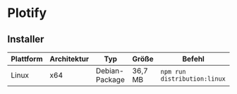 # Plotify

## Installer

| Plattform | Architektur | Typ            | Größe    | Befehl                       |
|-----------|-------------|----------------|----------|------------------------------|
| Linux     | x64         | Debian-Package |  36,7 MB | `npm run distribution:linux` |
